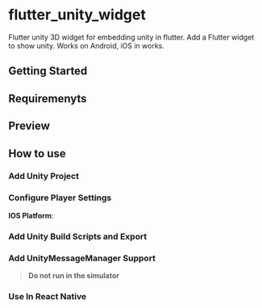 # flutter_unity_widget

Flutter unity 3D widget for embedding unity in flutter. Add a Flutter widget to show unity. Works on Android, iOS in works.

## Getting Started
 
## Requiremenyts

## Preview


## How to use


### Add Unity Project


### Configure Player Settings



**IOS Platform**:



### Add Unity Build Scripts and Export


### Add UnityMessageManager Support


> **Do not run in the simulator**

### Use In React Native
